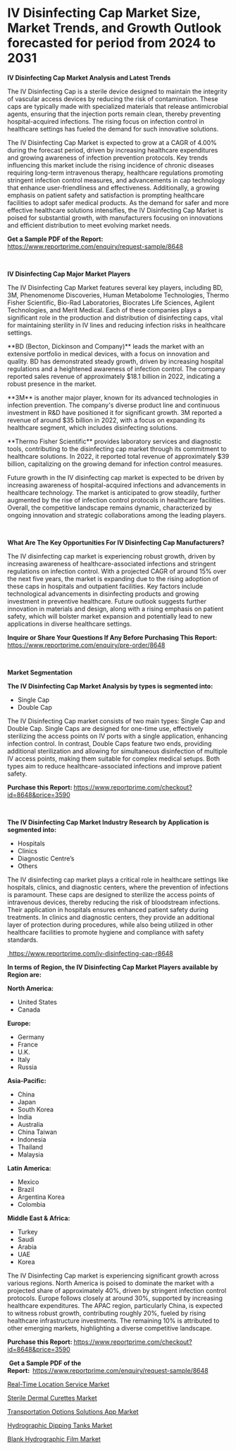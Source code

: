 <p><h1>IV Disinfecting Cap Market Size, Market Trends, and Growth Outlook forecasted for period from 2024 to 2031</h1></p><p><strong>IV Disinfecting Cap Market Analysis and Latest Trends</strong></p>
<p><p>The IV Disinfecting Cap is a sterile device designed to maintain the integrity of vascular access devices by reducing the risk of contamination. These caps are typically made with specialized materials that release antimicrobial agents, ensuring that the injection ports remain clean, thereby preventing hospital-acquired infections. The rising focus on infection control in healthcare settings has fueled the demand for such innovative solutions.</p><p>The IV Disinfecting Cap Market is expected to grow at a CAGR of 4.00% during the forecast period, driven by increasing healthcare expenditures and growing awareness of infection prevention protocols. Key trends influencing this market include the rising incidence of chronic diseases requiring long-term intravenous therapy, healthcare regulations promoting stringent infection control measures, and advancements in cap technology that enhance user-friendliness and effectiveness. Additionally, a growing emphasis on patient safety and satisfaction is prompting healthcare facilities to adopt safer medical products. As the demand for safer and more effective healthcare solutions intensifies, the IV Disinfecting Cap Market is poised for substantial growth, with manufacturers focusing on innovations and efficient distribution to meet evolving market needs.</p></p>
<p><strong>Get a Sample PDF of the Report:&nbsp;</strong> <a href="https://www.reportprime.com/enquiry/request-sample/8648?utm_campaign=1109&utm_medium=2&utm_source=Github&utm_content=ia&utm_term=27112024&utm_id=iv-disinfecting-cap">https://www.reportprime.com/enquiry/request-sample/8648</a></p>
<p>&nbsp;</p>
<p><strong>IV Disinfecting Cap Major Market Players</strong></p>
<p><p>The IV Disinfecting Cap Market features several key players, including BD, 3M, Phenomenome Discoveries, Human Metabolome Technologies, Thermo Fisher Scientific, Bio-Rad Laboratories, Biocrates Life Sciences, Agilent Technologies, and Merit Medical. Each of these companies plays a significant role in the production and distribution of disinfecting caps, vital for maintaining sterility in IV lines and reducing infection risks in healthcare settings.</p><p>**BD (Becton, Dickinson and Company)** leads the market with an extensive portfolio in medical devices, with a focus on innovation and quality. BD has demonstrated steady growth, driven by increasing hospital regulations and a heightened awareness of infection control. The company reported sales revenue of approximately $18.1 billion in 2022, indicating a robust presence in the market.</p><p>**3M** is another major player, known for its advanced technologies in infection prevention. The company's diverse product line and continuous investment in R&D have positioned it for significant growth. 3M reported a revenue of around $35 billion in 2022, with a focus on expanding its healthcare segment, which includes disinfecting solutions.</p><p>**Thermo Fisher Scientific** provides laboratory services and diagnostic tools, contributing to the disinfecting cap market through its commitment to healthcare solutions. In 2022, it reported total revenue of approximately $39 billion, capitalizing on the growing demand for infection control measures.</p><p>Future growth in the IV disinfecting cap market is expected to be driven by increasing awareness of hospital-acquired infections and advancements in healthcare technology. The market is anticipated to grow steadily, further augmented by the rise of infection control protocols in healthcare facilities. Overall, the competitive landscape remains dynamic, characterized by ongoing innovation and strategic collaborations among the leading players.</p></p>
<p>&nbsp;</p>
<p><strong>What Are The Key Opportunities For IV Disinfecting Cap Manufacturers?</strong></p>
<p><p>The IV disinfecting cap market is experiencing robust growth, driven by increasing awareness of healthcare-associated infections and stringent regulations on infection control. With a projected CAGR of around 15% over the next five years, the market is expanding due to the rising adoption of these caps in hospitals and outpatient facilities. Key factors include technological advancements in disinfecting products and growing investment in preventive healthcare. Future outlook suggests further innovation in materials and design, along with a rising emphasis on patient safety, which will bolster market expansion and potentially lead to new applications in diverse healthcare settings.</p></p>
<p><strong>Inquire or Share Your Questions If Any Before Purchasing This Report:</strong> <a href="https://www.reportprime.com/enquiry/pre-order/8648?utm_campaign=1109&utm_medium=2&utm_source=Github&utm_content=ia&utm_term=27112024&utm_id=iv-disinfecting-cap">https://www.reportprime.com/enquiry/pre-order/8648</a></p>
<p>&nbsp;</p>
<p><strong>Market Segmentation</strong></p>
<p><strong>The IV Disinfecting Cap Market Analysis by types is segmented into:</strong></p>
<p><ul><li>Single Cap</li><li>Double Cap</li></ul></p>
<p><p>The IV Disinfecting Cap market consists of two main types: Single Cap and Double Cap. Single Caps are designed for one-time use, effectively sterilizing the access points on IV ports with a single application, enhancing infection control. In contrast, Double Caps feature two ends, providing additional sterilization and allowing for simultaneous disinfection of multiple IV access points, making them suitable for complex medical setups. Both types aim to reduce healthcare-associated infections and improve patient safety.</p></p>
<p><strong>Purchase this Report:&nbsp;</strong><a href="https://www.reportprime.com/checkout?id=8648&price=3590&utm_campaign=1109&utm_medium=2&utm_source=Github&utm_content=ia&utm_term=27112024&utm_id=iv-disinfecting-cap">https://www.reportprime.com/checkout?id=8648&price=3590</a></p>
<p>&nbsp;</p>
<p><strong>The IV Disinfecting Cap Market Industry Research by Application is segmented into:</strong></p>
<p><ul><li>Hospitals</li><li>Clinics</li><li>Diagnostic Centre’s</li><li>Others</li></ul></p>
<p><p>The IV disinfecting cap market plays a critical role in healthcare settings like hospitals, clinics, and diagnostic centers, where the prevention of infections is paramount. These caps are designed to sterilize the access points of intravenous devices, thereby reducing the risk of bloodstream infections. Their application in hospitals ensures enhanced patient safety during treatments. In clinics and diagnostic centers, they provide an additional layer of protection during procedures, while also being utilized in other healthcare facilities to promote hygiene and compliance with safety standards.</p></p>
<p><a href="https://www.reportprime.com/iv-disinfecting-cap-r8648?utm_campaign=1109&utm_medium=2&utm_source=Github&utm_content=ia&utm_term=27112024&utm_id=iv-disinfecting-cap">&nbsp;https://www.reportprime.com/iv-disinfecting-cap-r8648</a></p>
<p><strong>In terms of Region, the IV Disinfecting Cap Market Players available by Region are:</strong></p>
<p>
    <p> <strong> North America: </strong>
        <ul>
            <li>United States</li>
            <li>Canada</li>
        </ul>
        </p> 
    <p> <strong> Europe: </strong>
        <ul>
            <li>Germany</li>
            <li>France</li>
            <li>U.K.</li>
            <li>Italy</li>
            <li>Russia</li>
        </ul>
        </p> 
    <p> <strong> Asia-Pacific: </strong>
        <ul>
            <li>China</li>
            <li>Japan</li>
            <li>South Korea</li>
            <li>India</li>
            <li>Australia</li>
            <li>China Taiwan</li>
            <li>Indonesia</li>
            <li>Thailand</li>
            <li>Malaysia</li>
        </ul>
        </p> 
    <p> <strong> Latin America: </strong>
        <ul>
            <li>Mexico</li>
            <li>Brazil</li>
            <li>Argentina Korea</li>
            <li>Colombia</li>
        </ul>
        </p> 
    <p> <strong> Middle East & Africa: </strong>
        <ul>
            <li>Turkey</li>
            <li>Saudi</li>
            <li>Arabia</li>
            <li>UAE</li>
            <li>Korea</li>
        </ul>
    </p>
    </p>
<p><p>The IV Disinfecting Cap market is experiencing significant growth across various regions. North America is poised to dominate the market with a projected share of approximately 40%, driven by stringent infection control protocols. Europe follows closely at around 30%, supported by increasing healthcare expenditures. The APAC region, particularly China, is expected to witness robust growth, contributing roughly 20%, fueled by rising healthcare infrastructure investments. The remaining 10% is attributed to other emerging markets, highlighting a diverse competitive landscape.</p></p>
<p><strong>Purchase this Report: </strong><a href="https://www.reportprime.com/checkout?id=8648&price=3590&utm_campaign=1109&utm_medium=2&utm_source=Github&utm_content=ia&utm_term=27112024&utm_id=iv-disinfecting-cap">https://www.reportprime.com/checkout?id=8648&price=3590</a></p>
<p>&nbsp;<strong>Get a Sample PDF of the Report:&nbsp;&nbsp;</strong><a href="https://www.reportprime.com/enquiry/request-sample/8648?utm_campaign=1109&utm_medium=2&utm_source=Github&utm_content=ia&utm_term=27112024&utm_id=iv-disinfecting-cap">https://www.reportprime.com/enquiry/request-sample/8648</a></p>
<p><strong></strong></p>
<p><p><a href="https://issuu.com/reportprime-2/docs/real-time-location-service-market-s_e6611c0d58839b?utm_campaign=1109&utm_medium=2&utm_source=Github&utm_content=ia&utm_term=27112024&utm_id=iv-disinfecting-cap">Real-Time Location Service Market</a></p><p><a href="https://github.com/wileonie19657/Market-Research-Report-List-1/blob/main/sterile-dermal-curettes-market.md?utm_campaign=1109&utm_medium=2&utm_source=Github&utm_content=ia&utm_term=27112024&utm_id=iv-disinfecting-cap">Sterile Dermal Curettes Market</a></p><p><a href="https://issuu.com/reportprime-2/docs/transportation-options-solutions-ap_deba7ac892456e?utm_campaign=1109&utm_medium=2&utm_source=Github&utm_content=ia&utm_term=27112024&utm_id=iv-disinfecting-cap">Transportation Options Solutions App Market</a></p><p><a href="https://www.linkedin.com/pulse/hydrographic-dipping-tanks-market-trends-growth-drivers-demand-supply-afkme?utm_campaign=1109&utm_medium=2&utm_source=Github&utm_content=ia&utm_term=27112024&utm_id=iv-disinfecting-cap">Hydrographic Dipping Tanks Market</a></p><p><a href="https://www.linkedin.com/pulse/global-perspectives-blank-hydrographic-film-market-trends-challenges-e4i0c?utm_campaign=1109&utm_medium=2&utm_source=Github&utm_content=ia&utm_term=27112024&utm_id=iv-disinfecting-cap">Blank Hydrographic Film Market</a></p></p>